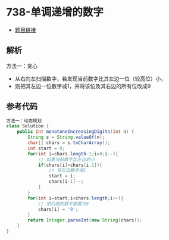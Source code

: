 # 738-单调递增的数字

- [题目链接](https://leetcode-cn.com/problems/longest-palindromic-subsequence/)

## 解析

方法一：贪心
- 从右向左扫描数字，若发现当前数字比其左边一位（较高位）小，
- 则把其左边一位数字减1，并将该位及其右边的所有位改成9

## 参考代码
```Java
方法一：动态规划
class Solution {
    public int monotoneIncreasingDigits(int n) {
        String s = String.valueOf(n);
        char[] chars = s.toCharArray();
        int start = 0;
        for(int i=chars.length-1;i>0;i--){
            // 如果当前数字比左边的小
            if(chars[i]<chars[i-1]){
                // 将左边数字减1
                start = i;
                chars[i-1]--;
            }
        }
        for(int i=start;i<chars.length;i++){
            // 把后面的数字都置为9
            chars[i] = '9';
        }
        return Integer.parseInt(new String(chars));
    }
}
```
